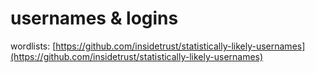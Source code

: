 # usernames & logins

wordlists: [https://github.com/insidetrust/statistically-likely-usernames](https://github.com/insidetrust/statistically-likely-usernames)
